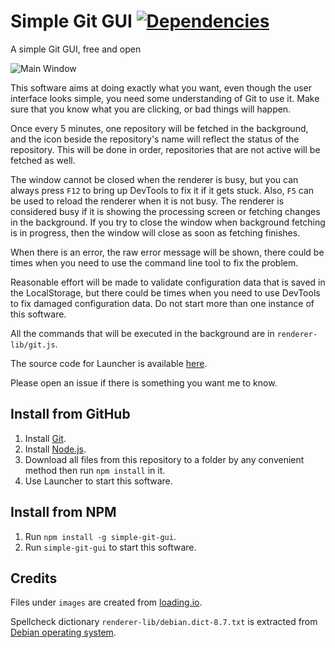 # Simple Git GUI [![Dependencies](https://david-dm.org/jspenguin2017/SimpleGitGUI.svg)](https://david-dm.org/jspenguin2017/SimpleGitGUI)

A simple Git GUI, free and open

![Main Window](https://i.imgur.com/xNvBA5b.png)

This software aims at doing exactly what you want, even though the user interface looks simple, 
you need some understanding of Git to use it. Make sure that you know what you are clicking, or bad things will happen. 

Once every 5 minutes, one repository will be fetched in the background, and the icon beside the repository's name will reflect 
the status of the repository. This will be done in order, repositories that are not active will be fetched as well. 

The window cannot be closed when the renderer is busy, but you can always press `F12` to bring up DevTools to fix it if 
it gets stuck. Also, `F5` can be used to reload the renderer when it is not busy. The renderer is considered busy if it 
is showing the processing screen or fetching changes in the background. If you try to close the window when background fetching 
is in progress, then the window will close as soon as fetching finishes. 

When there is an error, the raw error message will be shown, there could be times when you need to use the command line tool 
to fix the problem. 

Reasonable effort will be made to validate configuration data that is saved in the LocalStorage, but there could be times 
when you need to use DevTools to fix damaged configuration data. Do not start more than one instance of this software. 

All the commands that will be executed in the background are in `renderer-lib/git.js`. 

The source code for Launcher is available [here](https://github.com/jspenguin2017/ElectronLauncher). 

Please open an issue if there is something you want me to know. 

## Install from GitHub

1. Install [Git](https://git-scm.com/downloads). 
2. Install [Node.js](https://nodejs.org/en/). 
3. Download all files from this repository to a folder by any convenient method then run `npm install` in it. 
4. Use Launcher to start this software. 

## Install from NPM

1. Run `npm install -g simple-git-gui`. 
2. Run `simple-git-gui` to start this software. 

## Credits

Files under `images` are created from [loading.io](https://loading.io/). 

Spellcheck dictionary `renderer-lib/debian.dict-8.7.txt` is extracted from [Debian operating system](https://www.debian.org/). 
